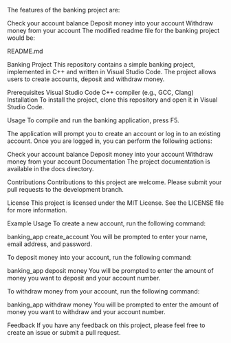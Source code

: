 
The features of the banking project are:

Check your account balance
Deposit money into your account
Withdraw money from your account
The modified readme file for the banking project would be:

README.md

Banking Project
This repository contains a simple banking project, implemented in C++ and written in Visual Studio Code. The project allows users to create accounts, deposit and withdraw money.

Prerequisites
Visual Studio Code
C++ compiler (e.g., GCC, Clang)
Installation
To install the project, clone this repository and open it in Visual Studio Code.

Usage
To compile and run the banking application, press F5.

The application will prompt you to create an account or log in to an existing account. Once you are logged in, you can perform the following actions:

Check your account balance
Deposit money into your account
Withdraw money from your account
Documentation
The project documentation is available in the docs directory.

Contributions
Contributions to this project are welcome. Please submit your pull requests to the development branch.

License
This project is licensed under the MIT License. See the LICENSE file for more information.

Example Usage
To create a new account, run the following command:

banking_app create_account
You will be prompted to enter your name, email address, and password.

To deposit money into your account, run the following command:

banking_app deposit money
You will be prompted to enter the amount of money you want to deposit and your account number.

To withdraw money from your account, run the following command:

banking_app withdraw money
You will be prompted to enter the amount of money you want to withdraw and your account number.

Feedback
If you have any feedback on this project, please feel free to create an issue or submit a pull request.

